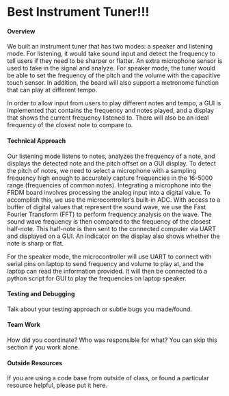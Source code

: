 # Best Instrument Tuner!!!
#### Overview
We built an instrument tuner that has two modes: a speaker and listening mode. For listening, it would take sound input and detect the frequency to tell users if they need to be sharper or flatter. An extra microphone sensor is used to take in the signal and analyze. For speaker mode, the tuner would be able to set the frequency of the pitch and the volume with the capacitive touch sensor. In addition, the board will also support a metronome function that can play at different tempo.

In order to allow input from users to play different notes and tempo, a GUI is implemented that contains the frequency and notes played, and a display that shows the current frequency listened to. There will also be an ideal frequency of the closest note to compare to.

#### Technical Approach
Our listening mode listens to notes, analyzes the frequency of a note, and displays the detected note and the pitch offset on a GUI display. To detect the pitch of notes, we need to select a microphone with a sampling frequency high enough to accurately capture frequencies in the 16-5000 range (frequencies of common notes). Integrating a microphone into the FRDM board involves processing the analog input into a digital value. To accomplish this, we use the microcontroller’s built-in ADC. With access to a buffer of digital values that represent the sound wave, we use the Fast Fourier Transform (FFT) to perform frequency analysis on the wave. The sound wave frequency is then compared to the frequency of the closest half-note. This half-note is then sent to the connected computer via UART and displayed on a GUI. An indicator on the display also shows whether the note is sharp or flat. 

For the speaker mode, the microcontroller will use UART to connect with serial pins on laptop to send frequency and volume to play at, and the laptop can read the information provided. It will then be connected to a python script for GUI to play the frequencies on laptop speaker.

#### Testing and Debugging
Talk about your testing approach or subtle bugs you made/found.
#### Team Work 
How did you coordinate? Who was responsible for what? You can skip this section if you work alone. 
#### Outside Resources
If you are using a code base from outside of class, or found a particular resource helpful, please put it here. 




